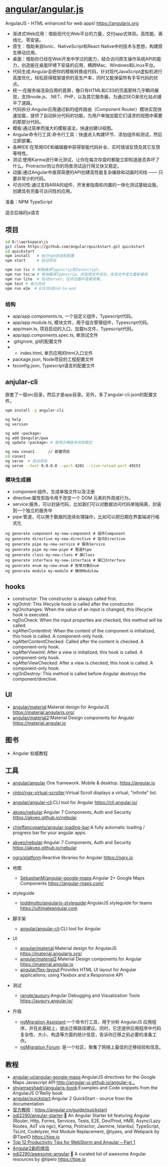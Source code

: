 # [angular/angular.js](https://github.com/angular/angular.js)

AngularJS - HTML enhanced for web apps! https://angularjs.org

* 渐进式Web应用：借助现代化Web平台的力量，交付app式体验。高性能、离线化、零安装。
* 原生：借助来自Ionic、NativeScript和React Native中的技术与思想，构建原生移动应用。
* 桌面：借助你已经在Web开发中学过的能力，结合访问原生操作系统API的能力，创造能在桌面环境下安装的应用，横跨Mac、Windows和Linux平台。
* 代码生成:Angular会把你的模板转换成代码，针对现代JavaScript虚拟机进行高度优化，轻松获得框架提供的高生产率，同时又能保留所有手写代码的优点。
* 统一:在服务端渲染应用的首屏，像只有HTML和CSS的页面那样几乎瞬间展现，支持node.js、.NET、PHP，以及其它服务器，为通过SEO来优化站点铺平了道路。
* 代码拆分:Angular应用通过新的组件路由（Component Router）模块实现快速加载，提供了自动拆分代码的功能，为用户单独加载它们请求的视图中需要的那部分代码。
* 模板:通过简单而强大的模板语法，快速创建UI视图。
* Angular命令行工具:命令行工具：快速进入构建环节、添加组件和测试，然后立即部署。
* 各种IDE:在常用IDE和编辑器中获得智能代码补全、实时错误反馈及其它反馈等特性。
* 测试:使用Karma进行单元测试，让你在每次存盘时都能立即知道是否弄坏了什么。Protractor则让你的场景测试运行得又快又稳定。
* 动画:通过Angular中直观简便的API创建高性能复杂编排和动画时间线 —— 只要非常少的代码。
* 可访问性:通过支持ARIA的组件、开发者指南和内置的一体化测试基础设施，创建具有完备可访问性的应用。

准备：NPM TypeScript

适合后端的js语言

## 项目

```sh
cd D:\\workspace\js
git clone https://github.com/angular/quickstart.git quickstart
cd quickstart
npm install   # 执行npm安装和配置
npm start     # 启动项目

npm run tsc # 单独编译Typescrip到Javascript。
npm run tsc:w # 单独编译Typescrip，并监控文件状态，发现文件变化重新编译
npm run lite  # 启动Server，在浏览器中查看效果。
npm test # 单元测试
npm run e2e  # E2E测试End-to-end
```

## [](link)

### 结构

* app/app.components.ts, 一个自定义组件，Typescript代码。
* app/app.module.ts, 模块文件，用于组合管理组件，Typescript代码。
* app/main.ts, 项目启动的入口，加载ts文件，Typescript代码。
* app/app.components.spec.ts, 单测试文件
* .gitignore, git的配置文件
* * index.html, 单页应用的html入口文件
* package.json, Node项目的工程配置文件
* tsconfig.json, Typescript语言的配置文件

## anjular-cli

嵌套了一层src目录，然后才是app目录。另外，多了angular-cli.json的配置文件。

```sh
npm install -g angular-cli

ng help
ng version

ng add <package>
ng add @angular/pwa
ng update <package> # 使用正确版本的依赖包

ng new conan1      // 新建项目
cd conan1
ng serve  # 启动项目
ng serve --host 0.0.0.0 --port 4201 --live-reload-port 49153
```

### 模块生成器

* component:组件，生成单独文件以及注册
* directive:属性型指令用于改变一个 DOM 元素的外观或行为。
* service:服务，可以封装代码，比如我们可以对数据访问代码单独隔离，封装到一个独立的服务中
* pipe:管道，可以用于数据的连续处理操作，比如可以把日期在界面端进行格式化

```shell
ng generate component my-new-component # 组件Component
ng generate directive my-new-directive # 指令Directive
ng generate pipe my-new-service # 服务Service
ng generate pipe my-new-pipe # 管道Pipe
ng generate class my-new-class # 类Class
ng generate interface my-new-interface # 接口Interface
ng generate enum my-new-enum # 枚举对象Enum
ng generate module my-module # 模块Modulew
```

## hooks

* constructor: The constructor is always called first.
* ngOnInit: This lifecycle hook is called after the constructor.
* ngOnchanges: When the value of an input is changed, this lifecycle hook is executed.
* ngDoCheck: When the input properties are checked, this method will be called.
* ngAfterContentInit: When the content of the component is initialized, this hook is called. A component-only hook.
* ngAfterContentChecked: Called after the content is checked. A component-only hook.
* ngAfterViewInit: After a view is initialized, this hook is called. A component-only hook.
* ngAfterViewChecked: After a view is checked, this hook is called. A component-only hook.
* ngOnDestroy: This method is called before Angular destroys the component/directive.

## UI

* [angular/material](https://github.com/angular/material):Material design for AngularJS https://material.angularjs.org/
* [angular/material2](https://github.com/angular/material2):Material Design components for Angular https://material.angular.io

## 图书

* Angular 权威教程

## 工具

* [angular/angular](https://github.com/angular/angular) One framework. Mobile & desktop. https://angular.io
* [rintoj/ngx-virtual-scroller](https://github.com/rintoj/ngx-virtual-scroller):Virtual Scroll displays a virtual, "infinite" list.
* [angular/angular-cli](https://github.com/angular/angular-cli):CLI tool for Angular https://cli.angular.io/
* [akveo/nebular](https://github.com/akveo/nebular):Angular 7 Components, Auth and Security https://akveo.github.io/nebular
* [chieffancypants/angular-loading-bar](https://github.com/chieffancypants/angular-loading-bar):A fully automatic loading / progress bar for your angular apps.
* [akveo/nebular](https://github.com/akveo/nebular):Angular 7 Components, Auth and Security https://akveo.github.io/nebular
* [ngrx/platform](https://github.com/ngrx/platform):Reactive libraries for Angular https://ngrx.io

* 地图
    - [SebastianM/angular-google-maps](https://github.com/SebastianM/angular-google-maps):Angular 2+ Google Maps Components https://angular-maps.com/
* styleguide
    - [toddmotto/angularjs-styleguide](https://github.com/toddmotto/angularjs-styleguide):AngularJS styleguide for teams https://ultimateangular.com
* 脚手架
    - [angular/angular-cli](https://github.com/angular/angular-cli):CLI tool for Angular
* UI
    - [angular/material](https://github.com/angular/material):Material design for AngularJS https://material.angularjs.org/
    - [angular/material2](https://github.com/angular/material2):Material Design components for Angular https://material.angular.io
    - [angular/flex-layout](https://github.com/angular/flex-layout):Provides HTML UI layout for Angular applications; using Flexbox and a Responsive API
* 测试
    - [rangle/augury](https://github.com/rangle/augury):Angular Debugging and Visualization Tools https://augury.angular.io/
* 升级
    - [ngMigration Assistant](https://github.com/ellamaolson/ngMigration-Assistant):一个命令行工具，用于分析 AngularJS 应用程序，并在此基础上，提出迁移路径建议。同时，它还提供应用程序中代码复杂性、大小、构造等方面的统计信息，告诉你迁移之前必要的准备工作。
    - [ngMigration Forum](https://github.com/angular/ngMigration-Forum/wiki): 是一个社区，聚集了网络上最佳的迁移经验和信息。

## 教程

* [angular-ui/angular-google-maps](https://github.com/angular-ui/angular-google-maps):AngularJS directives for the Google Maps Javascript API http://angular-ui.github.io/angular-g…
* [shyamseshadri/angularjs-book](https://github.com/shyamseshadri/angularjs-book):Examples and Code snippets from the AngularJS O'Reilly book
* [angular/quickstart](https://github.com/angular/quickstart):Angular 2 QuickStart - source from the documentation
* [官方教程](https://angular.io)：https://angular.cn/guide/quickstart
* [gdi2290/angular-starter](https://github.com/gdi2290/angular-starter):🎉 An Angular Starter kit featuring Angular (Router, Http, Forms, Services, Tests, E2E, Dev/Prod, HMR, Async/Lazy Routes, AoT via ngc), Karma, Protractor, Jasmine, Istanbul, TypeScript, TsLint, Codelyzer, Hot Module Replacement, @types, and Webpack by @TipeIO https://tipe.io
* [Top 12 Productivity Tips for WebStorm and Angular – Part 1](https://www.sitepoint.com/productivity-tips-for-webstorm-and-angular-part-1/)
* [Angular2新的体验](http://blog.fens.me/angular2-init/)
* [gdi2290/awesome-angular](https://github.com/gdi2290/awesome-angular):📄 A curated list of awesome Angular resources by @tipeio https://tipe.io
